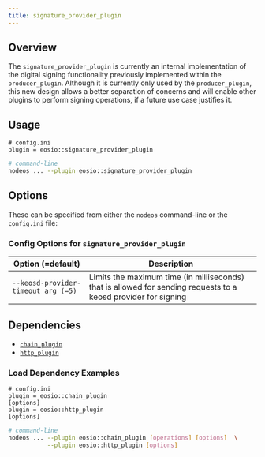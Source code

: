 ```yaml
---
title: signature_provider_plugin
---
```


## Overview

The `signature_provider_plugin` is currently an internal implementation of the digital signing functionality previously implemented within the `producer_plugin`. Although it is currently only used by the `producer_plugin`, this new design allows a better separation of concerns and will enable other plugins to perform signing operations, if a future use case justifies it.

## Usage

```console
# config.ini
plugin = eosio::signature_provider_plugin
```
```sh
# command-line
nodeos ... --plugin eosio::signature_provider_plugin
```

## Options

These can be specified from either the `nodeos` command-line or the `config.ini` file:

### Config Options for `signature_provider_plugin`

Option (=default) | Description
-|-
`--keosd-provider-timeout arg (=5)` | Limits the maximum time (in milliseconds) that is allowed for sending requests to a keosd provider for signing

## Dependencies

* [`chain_plugin`](../chain_plugin/index.md)
* [`http_plugin`](../http_plugin/index.md)

### Load Dependency Examples

```console
# config.ini
plugin = eosio::chain_plugin
[options]
plugin = eosio::http_plugin
[options]
```
```sh
# command-line
nodeos ... --plugin eosio::chain_plugin [operations] [options]  \
           --plugin eosio::http_plugin [options]
```
